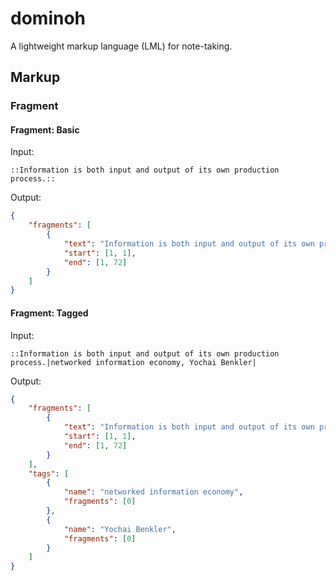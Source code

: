 # dominoh 

A lightweight markup language (LML) for note-taking. 

## Markup

### Fragment

#### Fragment: Basic

Input:

```
::Information is both input and output of its own production process.::
```

Output:

```json
{
    "fragments": [
        {
            "text": "Information is both input and output of its own production process.",
            "start": [1, 1],
            "end": [1, 72]
        }
    ]
}
```

#### Fragment: Tagged

Input:

```
::Information is both input and output of its own production process.|networked information economy, Yochai Benkler|
```

Output:

```json
{
    "fragments": [
        {
            "text": "Information is both input and output of its own production process.",
            "start": [1, 1],
            "end": [1, 72]
        }
    ],
    "tags": [
        {
            "name": "networked information economy",
            "fragments": [0]
        },
        {
            "name": "Yochai Benkler",
            "fragments": [0] 
        }
    ]
}
```
